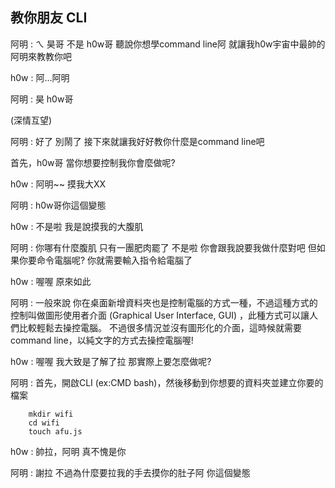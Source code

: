 ## 教你朋友 CLI

阿明 : ㄟ 昊哥 不是 h0w哥 聽說你想學command line阿 就讓我h0w宇宙中最帥的阿明來教教你吧 

h0w : 阿...阿明

阿明 : 昊 h0w哥

(深情互望)

阿明 :  好了 別鬧了 接下來就讓我好好教你什麼是command line吧

首先，h0w哥 當你想要控制我你會麼做呢?

h0w : 阿明~~ 摸我大XX

阿明 : h0w哥你這個變態

h0w : 不是啦 我是說摸我的大腹肌

阿明 : 你哪有什麼腹肌 只有一團肥肉罷了 不是啦 你會跟我說要我做什麼對吧
但如果你要命令電腦呢?
你就需要輸入指令給電腦了

h0w : 喔喔 原來如此

阿明 : 一般來說 你在桌面新增資料夾也是控制電腦的方式一種，不過這種方式的控制叫做圖形使用者介面 (Graphical User Interface, GUI) ，此種方式可以讓人們比較輕鬆去操控電腦。
不過很多情況並沒有圖形化的介面，這時候就需要command line，以純文字的方式去操控電腦喔!

h0w : 喔喔 我大致是了解了拉 那實際上要怎麼做呢?

阿明 : 首先，開啟CLI (ex:CMD bash)，然後移動到你想要的資料夾並建立你要的檔案
```
    mkdir wifi
    cd wifi
    touch afu.js
```

h0w : 帥拉，阿明 真不愧是你

阿明 : 謝拉 不過為什麼要拉我的手去摸你的肚子阿 你這個變態